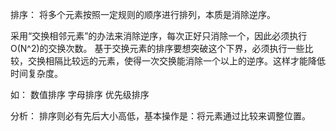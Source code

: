 排序：
将多个元素按照一定规则的顺序进行排列，本质是消除逆序。

采用“交换相邻元素”的办法来消除逆序，每次正好只消除一个，因此必须执行O(N^2)的交换次数。
基于交换元素的排序要想突破这个下界，必须执行一些比较，交换相隔比较远的元素，使得一次交换能消除一个以上的逆序。这样才能降低时间复杂度。


如：
数值排序
字母排序
优先级排序

分析：
排序则必有先后大小高低，基本操作是：将元素通过比较来调整位置。